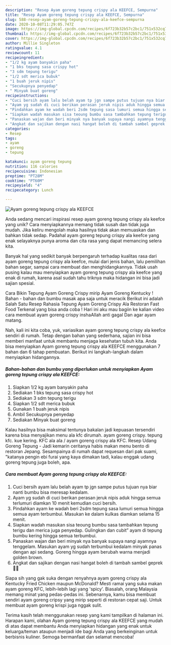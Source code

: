 ```yaml
---
description: "Resep Ayam goreng tepung crispy ala KEEFCE, Sempurna"
title: "Resep Ayam goreng tepung crispy ala KEEFCE, Sempurna"
slug: 588-resep-ayam-goreng-tepung-crispy-ala-keefce-sempurna
date: 2020-10-08T11:29:05.747Z
image: https://img-global.cpcdn.com/recipes/6f723b32b57c2bc1/751x532cq70/ayam-goreng-tepung-crispy-ala-keefce-foto-resep-utama.jpg
thumbnail: https://img-global.cpcdn.com/recipes/6f723b32b57c2bc1/751x532cq70/ayam-goreng-tepung-crispy-ala-keefce-foto-resep-utama.jpg
cover: https://img-global.cpcdn.com/recipes/6f723b32b57c2bc1/751x532cq70/ayam-goreng-tepung-crispy-ala-keefce-foto-resep-utama.jpg
author: Millie Singleton
ratingvalue: 4.1
reviewcount: 11
recipeingredient:
- "1/2 kg ayam banyakin paha"
- "1 bks tepung sasa crispy hot"
- "3 sdm tepung terigu"
- "1/2 sdt merica bubuk"
- "1 buah jeruk nipis"
- "Secukupnya penyedap"
- " Minyak buat goreng"
recipeinstructions:
- "Cuci bersih ayam lalu belah ayam tp jgn sampe putus tujuan nya biar nanti bumbu bisa meresap kedalam."
- "Ayam yg sudah di cuci berikan perasan jeruk nipis aduk hingga semua terlumuri diamkan 10 menit kemudian cuci bersih."
- "Pindahkan ayam ke wadah beri 2sdm tepung sasa lumuri semua hingga semua ayam terbumbui. Masukan ke dalam kulkas diamkan selama 15 menit."
- "Siapkan wadah masukan sisa teoung bumbu sasa tambahkan tepung terigu dan merica juga penyedap. Gulingkan dan cubit” ayam di tepung bumbu kering hingga semua terbumbui."
- "Panaskan wajan dan beri minyak nya banyak supaya nangi ayamnya tenggelam. Masukan ayam yg sudah terbumbui kedalam minyak panas dengan api sedang. Goreng hingga ayam berubah warna menjadi golden brown."
- "Angkat dan sajikan dengan nasi hangat boleh di tambah sambel geprek 👍🏻"
categories:
- Resep
tags:
- ayam
- goreng
- tepung

katakunci: ayam goreng tepung 
nutrition: 116 calories
recipecuisine: Indonesian
preptime: "PT28M"
cooktime: "PT60M"
recipeyield: "4"
recipecategory: Lunch

---
```



![Ayam goreng tepung crispy ala KEEFCE](https://img-global.cpcdn.com/recipes/6f723b32b57c2bc1/751x532cq70/ayam-goreng-tepung-crispy-ala-keefce-foto-resep-utama.jpg)

Anda sedang mencari inspirasi resep ayam goreng tepung crispy ala keefce yang unik? Cara menyiapkannya memang tidak susah dan tidak juga mudah. Jika keliru mengolah maka hasilnya tidak akan memuaskan dan bahkan tidak sedap. Padahal ayam goreng tepung crispy ala keefce yang enak selayaknya punya aroma dan cita rasa yang dapat memancing selera kita.

Banyak hal yang sedikit banyak berpengaruh terhadap kualitas rasa dari ayam goreng tepung crispy ala keefce, mulai dari jenis bahan, lalu pemilihan bahan segar, sampai cara membuat dan menghidangkannya. Tidak usah pusing kalau mau menyiapkan ayam goreng tepung crispy ala keefce yang enak di rumah, karena asal sudah tahu triknya maka hidangan ini bisa jadi sajian spesial.

Cara Bikin Tepung Ayam Goreng Crispy mirip Ayam Goreng Kentucky ! Bahan - bahan dan bumbu masak apa saja untuk meracik Berikut ini adalah Salah Satu Resep Rahasia Tepung Ayam Goreng Crispy Ala Restoran Fast Food Terkenal yang bisa anda coba ! Hari ini aku mau bagiin ke kalian video cara membuat ayam goreng crispy inshaAllah anti gagal Dan agar ayam matang.


Nah, kali ini kita coba, yuk, variasikan ayam goreng tepung crispy ala keefce sendiri di rumah. Tetap dengan bahan yang sederhana, sajian ini bisa memberi manfaat untuk membantu menjaga kesehatan tubuh kita. Anda bisa menyiapkan Ayam goreng tepung crispy ala KEEFCE menggunakan 7 bahan dan 6 tahap pembuatan. Berikut ini langkah-langkah dalam menyiapkan hidangannya.

<!--inarticleads1-->

##### Bahan-bahan dan bumbu yang diperlukan untuk menyiapkan Ayam goreng tepung crispy ala KEEFCE:

1. Siapkan 1/2 kg ayam banyakin paha
1. Sediakan 1 bks tepung sasa crispy hot
1. Sediakan 3 sdm tepung terigu
1. Siapkan 1/2 sdt merica bubuk
1. Gunakan 1 buah jeruk nipis
1. Ambil Secukupnya penyedap
1. Sediakan  Minyak buat goreng


Kalau hasilnya bisa maksimal tentunya bakalan jadi kepuasan tersendiri karena bisa menyajikan menu ala kfc dirumah. ayam goreng crispy. tepung kfc. kue kering. KFC ala ala / ayam goreng crispy ala KFC. Resep Udang Goreng Tepung - Jadi kemarin ceritanya habis makan menu bento di restoran Jepang. Sesampainya di rumah dapat requesan dari pak suami, &#34;katanya pengin ebi furai yang kaya dimakan tadi, kalau enggak udang goreng tepung juga boleh, apa. 

<!--inarticleads2-->

##### Cara membuat Ayam goreng tepung crispy ala KEEFCE:

1. Cuci bersih ayam lalu belah ayam tp jgn sampe putus tujuan nya biar nanti bumbu bisa meresap kedalam.
1. Ayam yg sudah di cuci berikan perasan jeruk nipis aduk hingga semua terlumuri diamkan 10 menit kemudian cuci bersih.
1. Pindahkan ayam ke wadah beri 2sdm tepung sasa lumuri semua hingga semua ayam terbumbui. Masukan ke dalam kulkas diamkan selama 15 menit.
1. Siapkan wadah masukan sisa teoung bumbu sasa tambahkan tepung terigu dan merica juga penyedap. Gulingkan dan cubit” ayam di tepung bumbu kering hingga semua terbumbui.
1. Panaskan wajan dan beri minyak nya banyak supaya nangi ayamnya tenggelam. Masukan ayam yg sudah terbumbui kedalam minyak panas dengan api sedang. Goreng hingga ayam berubah warna menjadi golden brown.
1. Angkat dan sajikan dengan nasi hangat boleh di tambah sambel geprek 👍🏻


Siapa sih yang gak suka dengan renyahnya ayam goreng crispy ala Kentucky Fried Chicken maupun McDonald? Mesti ramai yang suka makan ayam goreng KFC, lebih-lebih lagi yang &#39;spicy&#39;. Biasalah, orang Malaysia memang minat yang pedas-pedas ini. Sebenarnya, kamu bisa membuat sendiri ayam goreng cripsy yang mirip seperti di restoran cepat saji. Untuk membuat ayam goreng krispi juga nggak sulit. 

Terima kasih telah menggunakan resep yang kami tampilkan di halaman ini. Harapan kami, olahan Ayam goreng tepung crispy ala KEEFCE yang mudah di atas dapat membantu Anda menyiapkan hidangan yang enak untuk keluarga/teman ataupun menjadi ide bagi Anda yang berkeinginan untuk berbisnis kuliner. Semoga bermanfaat dan selamat mencoba!
